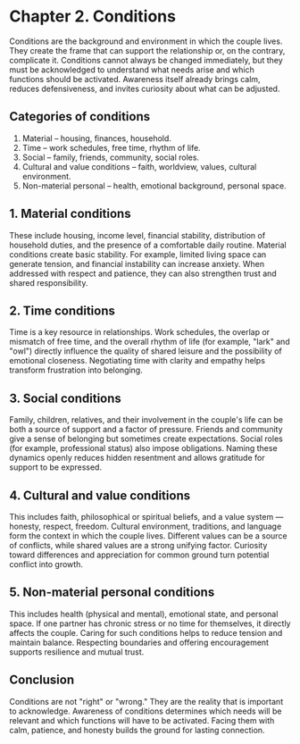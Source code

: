 # Chapter 2. Conditions

Conditions are the background and environment in which the couple lives. They create the frame that can support the relationship or, on the contrary, complicate it. Conditions cannot always be changed immediately, but they must be acknowledged to understand what needs arise and which functions should be activated. Awareness itself already brings calm, reduces defensiveness, and invites curiosity about what can be adjusted.

## Categories of conditions

1. Material – housing, finances, household.
2. Time – work schedules, free time, rhythm of life.
3. Social – family, friends, community, social roles.
4. Cultural and value conditions – faith, worldview, values, cultural environment.
5. Non-material personal – health, emotional background, personal space.

## 1. Material conditions

These include housing, income level, financial stability, distribution of household duties, and the presence of a comfortable daily routine. Material conditions create basic stability. For example, limited living space can generate tension, and financial instability can increase anxiety. When addressed with respect and patience, they can also strengthen trust and shared responsibility.

## 2. Time conditions

Time is a key resource in relationships. Work schedules, the overlap or mismatch of free time, and the overall rhythm of life (for example, "lark" and "owl") directly influence the quality of shared leisure and the possibility of emotional closeness. Negotiating time with clarity and empathy helps transform frustration into belonging.

## 3. Social conditions

Family, children, relatives, and their involvement in the couple's life can be both a source of support and a factor of pressure. Friends and community give a sense of belonging but sometimes create expectations. Social roles (for example, professional status) also impose obligations. Naming these dynamics openly reduces hidden resentment and allows gratitude for support to be expressed.

## 4. Cultural and value conditions

This includes faith, philosophical or spiritual beliefs, and a value system — honesty, respect, freedom. Cultural environment, traditions, and language form the context in which the couple lives. Different values can be a source of conflicts, while shared values are a strong unifying factor. Curiosity toward differences and appreciation for common ground turn potential conflict into growth.

## 5. Non-material personal conditions

This includes health (physical and mental), emotional state, and personal space. If one partner has chronic stress or no time for themselves, it directly affects the couple. Caring for such conditions helps to reduce tension and maintain balance. Respecting boundaries and offering encouragement supports resilience and mutual trust.

## Conclusion

Conditions are not "right" or "wrong." They are the reality that is important to acknowledge. Awareness of conditions determines which needs will be relevant and which functions will have to be activated. Facing them with calm, patience, and honesty builds the ground for lasting connection.
